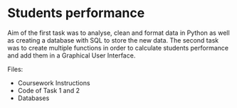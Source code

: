 # Students performance

Aim of the first task was to analyse, clean and format data in Python as well as creating a database with SQL to store the new data. The second task was to create multiple functions in order to calculate students performance and add them in a Graphical User Interface.


Files:

* Coursework Instructions 
* Code of Task 1 and 2
* Databases
